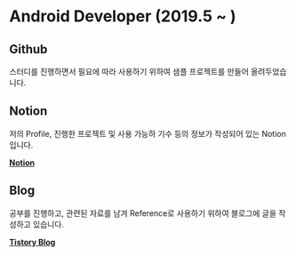 # Android Developer (2019.5 ~ )


## Github

스터디를 진행하면서 필요에 따라 사용하기 위하여 샘플 프로젝트를 만들어 올려두었습니다.

## Notion 
저의 Profile, 진행한 프로젝트 및 사용 가능하 기수 등의 정보가 작성되어 있는 Notion 입니다.

**[Notion](https://square-tire-0aa.notion.site/You-Hee-Gyeong-43450a39bed34ae2a0b075855577f351, "HeeGyeong's Notion")**

## Blog
공부를 진행하고, 관련된 자료를 남겨 Reference로 사용하기 위하여 블로그에 글을 작성하고 있습니다.

**[Tistory Blog](https://heegs.tistory.com, "Heeg's Blog")**
